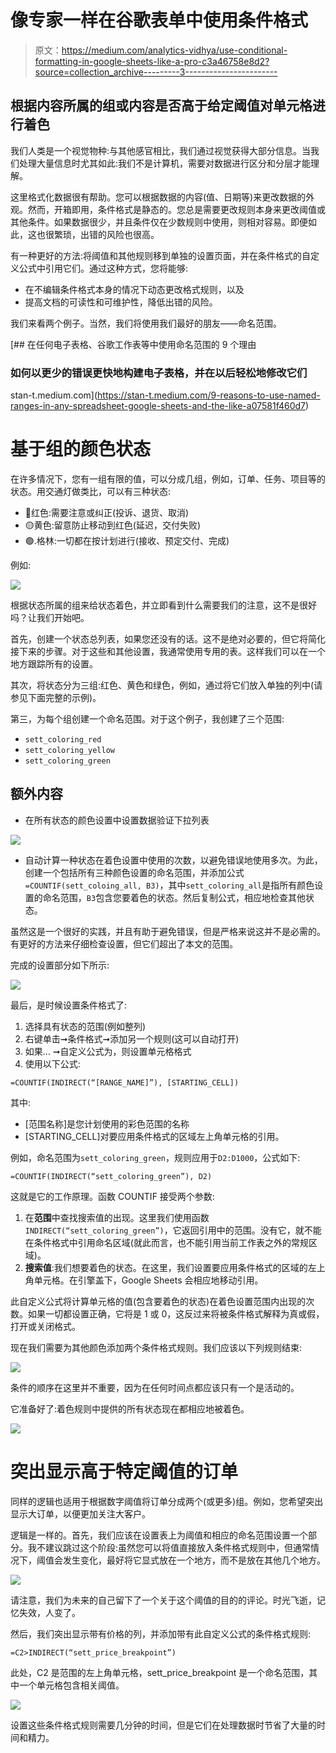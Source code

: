 # 像专家一样在谷歌表单中使用条件格式

> 原文：<https://medium.com/analytics-vidhya/use-conditional-formatting-in-google-sheets-like-a-pro-c3a46758e8d2?source=collection_archive---------3----------------------->

## 根据内容所属的组或内容是否高于给定阈值对单元格进行着色

我们人类是一个视觉物种:与其他感官相比，我们通过视觉获得大部分信息。当我们处理大量信息时尤其如此:我们不是计算机，需要对数据进行区分和分层才能理解。

这里格式化数据很有帮助。您可以根据数据的内容(值、日期等)来更改数据的外观。然而，开箱即用，条件格式是静态的。您总是需要更改规则本身来更改阈值或其他条件。如果数据很少，并且条件仅在少数规则中使用，则相对容易。即便如此，这也很繁琐，出错的风险也很高。

有一种更好的方法:将阈值和其他规则移到单独的设置页面，并在条件格式的自定义公式中引用它们。通过这种方式，您将能够:

*   在不编辑条件格式本身的情况下动态更改格式规则，以及
*   提高文档的可读性和可维护性，降低出错的风险。

我们来看两个例子。当然，我们将使用我们最好的朋友——命名范围。

[](https://stan-t.medium.com/9-reasons-to-use-named-ranges-in-any-spreadsheet-google-sheets-and-the-like-a07581f460d7) [## 在任何电子表格、谷歌工作表等中使用命名范围的 9 个理由

### 如何以更少的错误更快地构建电子表格，并在以后轻松地修改它们

stan-t.medium.com](https://stan-t.medium.com/9-reasons-to-use-named-ranges-in-any-spreadsheet-google-sheets-and-the-like-a07581f460d7) 

# 基于组的颜色状态

在许多情况下，您有一组有限的值，可以分成几组，例如，订单、任务、项目等的状态。用交通灯做类比，可以有三种状态:

*   🔴红色:需要注意或纠正(投诉、退货、取消)
*   🟡黄色:留意防止移动到红色(延迟，交付失败)
*   🟢.格林:一切都在按计划进行(接收、预定交付、完成)

例如:

![](img/79f9739bbf4ebf8020388e6cfc5413ab.png)

根据状态所属的组来给状态着色，并立即看到什么需要我们的注意，这不是很好吗？让我们开始吧。

首先，创建一个状态总列表，如果您还没有的话。这不是绝对必要的，但它将简化接下来的步骤。对于这些和其他设置，我通常使用专用的表。这样我们可以在一个地方跟踪所有的设置。

其次，将状态分为三组:红色、黄色和绿色，例如，通过将它们放入单独的列中(请参见下面完整的示例)。

第三，为每个组创建一个命名范围。对于这个例子，我创建了三个范围:

*   `sett_coloring_red`
*   `sett_coloring_yellow`
*   `sett_coloring_green`

## 额外内容

*   在所有状态的颜色设置中设置数据验证下拉列表

![](img/2e56b7045b877dd2872ac24ee9892459.png)

*   自动计算一种状态在着色设置中使用的次数，以避免错误地使用多次。为此，创建一个包括所有三种颜色设置的命名范围，并添加公式`=COUNTIF(sett_coloing_all, B3)`，其中`sett_coloring_all`是指所有颜色设置的命名范围，`B3`包含您要着色的状态。然后复制公式，相应地检查其他状态。

虽然这是一个很好的实践，并且有助于避免错误，但是严格来说这并不是必需的。有更好的方法来仔细检查设置，但它们超出了本文的范围。

完成的设置部分如下所示:

![](img/ec8d3e2d2a5b3c381bfa1ef12b3a1c01.png)

最后，是时候设置条件格式了:

1.  选择具有状态的范围(例如整列)
2.  右键单击➞条件格式➞添加另一个规则(这可以自动打开)
3.  如果… ➞自定义公式为，则设置单元格格式
4.  使用以下公式:

```
=COUNTIF(INDIRECT(“[RANGE_NAME]”), [STARTING_CELL])
```

其中:

*   [范围名称]是您计划使用的彩色范围的名称
*   [STARTING_CELL]对要应用条件格式的区域左上角单元格的引用。

例如，命名范围为`sett_coloring_green`，规则应用于`D2:D1000`，公式如下:

```
=COUNTIF(INDIRECT(“sett_coloring_green”), D2)
```

这就是它的工作原理。函数 COUNTIF 接受两个参数:

1.  在**范围**中查找搜索值的出现。这里我们使用函数`INDIRECT(“sett_coloring_green”)`，它返回引用中的范围。没有它，就不能在条件格式中引用命名区域(就此而言，也不能引用当前工作表之外的常规区域)。
2.  **搜索值**:我们想要着色的状态。在这里，我们设置要应用条件格式的区域的左上角单元格。在引擎盖下，Google Sheets 会相应地移动引用。

此自定义公式将计算单元格的值(包含要着色的状态)在着色设置范围内出现的次数。如果一切都设置正确，它将是 1 或 0，这反过来将被条件格式解释为真或假，打开或关闭格式。

现在我们需要为其他颜色添加两个条件格式规则。我们应该以下列规则结束:

![](img/82351c181c669081416a875243512a38.png)

条件的顺序在这里并不重要，因为在任何时间点都应该只有一个是活动的。

它准备好了:着色规则中提供的所有状态现在都相应地被着色。

![](img/8cd4a41912c354a254d42f573ff03dc6.png)

# 突出显示高于特定阈值的订单

同样的逻辑也适用于根据数字阈值将订单分成两个(或更多)组。例如，您希望突出显示大订单，以便更加关注大客户。

逻辑是一样的。首先，我们应该在设置表上为阈值和相应的命名范围设置一个部分。我不建议跳过这个阶段:虽然您可以将值直接放入条件格式规则中，但通常情况下，阈值会发生变化，最好将它显式放在一个地方，而不是放在其他几个地方。

![](img/dda19ac6f9e555ac544c12ccbfccb6c3.png)

请注意，我们为未来的自己留下了一个关于这个阈值的目的的评论。时光飞逝，记忆失效，人变了。

然后，我们突出显示带有价格的列，并添加带有此自定义公式的条件格式规则:

```
=C2>INDIRECT(“sett_price_breakpoint”)
```

此处，C2 是范围的左上角单元格，sett_price_breakpoint 是一个命名范围，其中一个单元格包含相关阈值。

![](img/423b5e803eeaed56dcfe1d3192401ce7.png)

设置这些条件格式规则需要几分钟的时间，但是它们在处理数据时节省了大量的时间和精力。